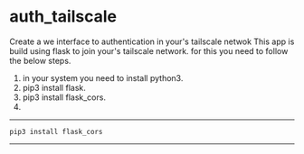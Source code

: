 # auth_tailscale
Create a we interface to authentication in your's tailscale netwok 
This app is build using flask to join your's tailscale network.
for this you need to follow the below steps.
1. in your system you need to install python3.
  1.  pip3 install flask.
  2. pip3 install flask_cors.
  3. 

---
    pip3 install flask_cors

---


